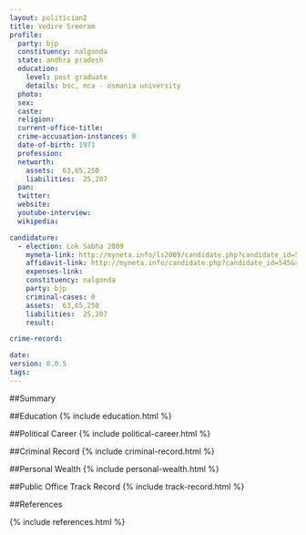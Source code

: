 ```yaml
---
layout: politician2
title: Vedire Sreeram
profile: 
  party: bjp
  constituency: nalgonda
  state: andhra pradesh
  education: 
    level: post graduate
    details: bsc, mca - osmania university
  photo: 
  sex: 
  caste: 
  religion: 
  current-office-title: 
  crime-accusation-instances: 0
  date-of-birth: 1971
  profession: 
  networth: 
    assets:  63,65,250
    liabilities:  25,207
  pan: 
  twitter: 
  website: 
  youtube-interview: 
  wikipedia: 

candidature: 
  - election: Lok Sabha 2009
    myneta-link: http://myneta.info/ls2009/candidate.php?candidate_id=545
    affidavit-link: http://myneta.info/candidate.php?candidate_id=545&scan=original
    expenses-link: 
    constituency: nalgonda 
    party: bjp
    criminal-cases: 0
    assets:  63,65,250
    liabilities:  25,207
    result:  

crime-record: 

date: 
version: 0.0.5
tags: 
---
```

##Summary


##Education
{% include education.html %}


##Political Career
{% include political-career.html %}


##Criminal Record
{% include criminal-record.html %}


##Personal Wealth
{% include personal-wealth.html %}


##Public Office Track Record
{% include track-record.html %}


##References


{% include references.html %}